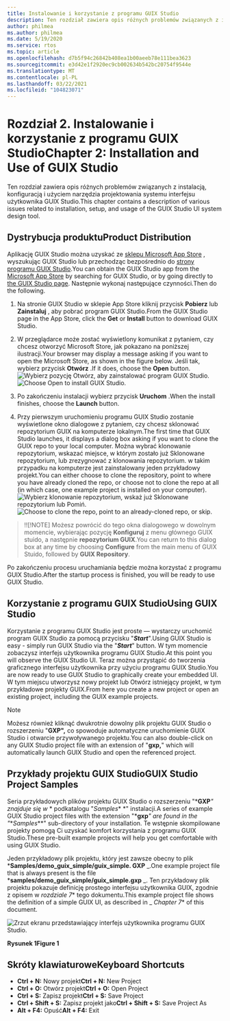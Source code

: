 ```yaml
---
title: Instalowanie i korzystanie z programu GUIX Studio
description: Ten rozdział zawiera opis różnych problemów związanych z instalacją, konfiguracją i użyciem narzędzia projektowania systemu interfejsu użytkownika GUIX Studio.
author: philmea
ms.author: philmea
ms.date: 5/19/2020
ms.service: rtos
ms.topic: article
ms.openlocfilehash: d7b5f94c26842b408ea1b00aeeb78e111bea3623
ms.sourcegitcommit: e3d42e1f2920ec9cb002634b542bc20754f9544e
ms.translationtype: MT
ms.contentlocale: pl-PL
ms.lasthandoff: 03/22/2021
ms.locfileid: "104823071"
---
```

# <a name="chapter-2-installation-and-use-of-guix-studio"></a><span data-ttu-id="f5073-103">Rozdział 2. Instalowanie i korzystanie z programu GUIX Studio</span><span class="sxs-lookup"><span data-stu-id="f5073-103">Chapter 2: Installation and Use of GUIX Studio</span></span>

<span data-ttu-id="f5073-104">Ten rozdział zawiera opis różnych problemów związanych z instalacją, konfiguracją i użyciem narzędzia projektowania systemu interfejsu użytkownika GUIX Studio.</span><span class="sxs-lookup"><span data-stu-id="f5073-104">This chapter contains a description of various issues related to installation, setup, and usage of the GUIX Studio UI system design tool.</span></span> 

## <a name="product-distribution"></a><span data-ttu-id="f5073-105">Dystrybucja produktu</span><span class="sxs-lookup"><span data-stu-id="f5073-105">Product Distribution</span></span>

<span data-ttu-id="f5073-106">Aplikację GUIX Studio można uzyskać ze [sklepu Microsoft App Store](https://microsoft.com/store/apps) , wyszukując GUIX Studio lub przechodząc bezpośrednio do [strony programu GUIX Studio](https://www.microsoft.com/p/azure-rtos-guix-studio/9pbm1k1r7q0f?activetab=pivot:overviewtab).</span><span class="sxs-lookup"><span data-stu-id="f5073-106">You can obtain the GUIX Studio app from the [Microsoft App Store](https://microsoft.com/store/apps) by searching for GUIX Studio, or by going directly to [the GUIX Studio page](https://www.microsoft.com/p/azure-rtos-guix-studio/9pbm1k1r7q0f?activetab=pivot:overviewtab).</span></span> <span data-ttu-id="f5073-107">Następnie wykonaj następujące czynności.</span><span class="sxs-lookup"><span data-stu-id="f5073-107">Then do the following.</span></span>

1. <span data-ttu-id="f5073-108">Na stronie GUIX Studio w sklepie App Store kliknij przycisk **Pobierz** lub **Zainstaluj** , aby pobrać program GUIX Studio.</span><span class="sxs-lookup"><span data-stu-id="f5073-108">From the GUIX Studio page in the App Store, click the **Get** or **Install** button to download GUIX Studio.</span></span>

1. <span data-ttu-id="f5073-109">W przeglądarce może zostać wyświetlony komunikat z pytaniem, czy chcesz otworzyć Microsoft Store, jak pokazano na poniższej ilustracji.</span><span class="sxs-lookup"><span data-stu-id="f5073-109">Your browser may display a message asking if you want to open the Microsoft Store, as shown in the figure below.</span></span> <span data-ttu-id="f5073-110">Jeśli tak, wybierz przycisk **Otwórz** .</span><span class="sxs-lookup"><span data-stu-id="f5073-110">If it does, choose the **Open** button.</span></span>
<span data-ttu-id="f5073-111">![Wybierz pozycję Otwórz, aby zainstalować program GUIX Studio.](./media/guix-studio/open-ms-store.png)</span><span class="sxs-lookup"><span data-stu-id="f5073-111">![Choose Open to install GUIX Studio.](./media/guix-studio/open-ms-store.png)</span></span>

1. <span data-ttu-id="f5073-112">Po zakończeniu instalacji wybierz przycisk **Uruchom** .</span><span class="sxs-lookup"><span data-stu-id="f5073-112">When the install finishes, choose the **Launch** button.</span></span>

1. <span data-ttu-id="f5073-113">Przy pierwszym uruchomieniu programu GUIX Studio zostanie wyświetlone okno dialogowe z pytaniem, czy chcesz sklonować repozytorium GUIX na komputerze lokalnym.</span><span class="sxs-lookup"><span data-stu-id="f5073-113">The first time that GUIX Studio launches, it displays a dialog box asking if you want to clone the GUIX repo to your local computer.</span></span> <span data-ttu-id="f5073-114">Można wybrać klonowanie repozytorium, wskazać miejsce, w którym zostało już Sklonowane repozytorium, lub zrezygnować z klonowania repozytorium. w takim przypadku na komputerze jest zainstalowany jeden przykładowy projekt.</span><span class="sxs-lookup"><span data-stu-id="f5073-114">You can either choose to clone the repository, point to where you have already cloned the repo, or choose not to clone the repo at all (in which case, one example project is installed on your computer).</span></span>
<span data-ttu-id="f5073-115">![Wybierz klonowanie repozytorium, wskaż już Sklonowane repozytorium lub Pomiń.](./media/guix-studio/clone-repo.png)</span><span class="sxs-lookup"><span data-stu-id="f5073-115">![Choose to clone the repo, point to an already-cloned repo, or skip.](./media/guix-studio/clone-repo.png)</span></span>

> <span data-ttu-id="f5073-116">!</span><span class="sxs-lookup"><span data-stu-id="f5073-116">!</span></span>[!NOTE]
> <span data-ttu-id="f5073-117">Możesz powrócić do tego okna dialogowego w dowolnym momencie, wybierając pozycję **Konfiguruj** z menu głównego GUIX stuido, a następnie **repozytorium GUIX**.</span><span class="sxs-lookup"><span data-stu-id="f5073-117">You can return to this dialog box at any time by choosing **Configure** from the main menu of GUIX Stuido, followed by **GUIX Repository**.</span></span>

<span data-ttu-id="f5073-118">Po zakończeniu procesu uruchamiania będzie można korzystać z programu GUIX Studio.</span><span class="sxs-lookup"><span data-stu-id="f5073-118">After the startup process is finished, you will be ready to use GUIX Studio.</span></span>

## <a name="using-guix-studio"></a><span data-ttu-id="f5073-119">Korzystanie z programu GUIX Studio</span><span class="sxs-lookup"><span data-stu-id="f5073-119">Using GUIX Studio</span></span>

<span data-ttu-id="f5073-120">Korzystanie z programu GUIX Studio jest proste — wystarczy uruchomić program GUIX Studio za pomocą przycisku "***Start***".</span><span class="sxs-lookup"><span data-stu-id="f5073-120">Using GUIX Studio is easy - simply run GUIX Studio via the "***Start***" button.</span></span> <span data-ttu-id="f5073-121">W tym momencie zobaczysz interfejs użytkownika programu GUIX Studio.</span><span class="sxs-lookup"><span data-stu-id="f5073-121">At this point you will observe the GUIX Studio UI.</span></span> <span data-ttu-id="f5073-122">Teraz można przystąpić do tworzenia graficznego interfejsu użytkownika przy użyciu programu GUIX Studio.</span><span class="sxs-lookup"><span data-stu-id="f5073-122">You are now ready to use GUIX Studio to graphically create your embedded UI.</span></span> <span data-ttu-id="f5073-123">W tym miejscu utworzysz nowy projekt lub Otwórz istniejący projekt, w tym przykładowe projekty GUIX.</span><span class="sxs-lookup"><span data-stu-id="f5073-123">From here you create a new project or open an existing project, including the GUIX example projects.</span></span>

> [!NOTE]
> <span data-ttu-id="f5073-124">Możesz również kliknąć dwukrotnie dowolny plik projektu GUIX Studio o rozszerzeniu "**GXP",** co spowoduje automatyczne uruchomienie GUIX Studio i otwarcie przywoływanego projektu.</span><span class="sxs-lookup"><span data-stu-id="f5073-124">You can also double-click on any GUIX Studio project file with an extension of "**gxp,**" which will automatically launch GUIX Studio and open the referenced project.</span></span>

## <a name="guix-studio-project-samples"></a><span data-ttu-id="f5073-125">Przykłady projektu GUIX Studio</span><span class="sxs-lookup"><span data-stu-id="f5073-125">GUIX Studio Project Samples</span></span>

<span data-ttu-id="f5073-126">Seria przykładowych plików projektu GUIX Studio o rozszerzeniu "\***GXP**_" znajduje się w_ \* podkatalogu "_Samples_\* \*" instalacji.</span><span class="sxs-lookup"><span data-stu-id="f5073-126">A series of example GUIX Studio project files with the extension "\***gxp**_" are found in the "_\*_Samples_\*\*" sub-directory of your installation.</span></span> <span data-ttu-id="f5073-127">Te wstępnie skompilowane projekty pomogą Ci uzyskać komfort korzystania z programu GUIX Studio.</span><span class="sxs-lookup"><span data-stu-id="f5073-127">These pre-built example projects will help you get comfortable with using GUIX Studio.</span></span>

<span data-ttu-id="f5073-128">Jeden przykładowy plik projektu, który jest zawsze obecny to plik \***Samples/demo_guix_simple/guix_simple. GXP** _.</span><span class="sxs-lookup"><span data-stu-id="f5073-128">One example project file that is always present is the file \***samples/demo_guix_simple/guix_simple.gxp** _.</span></span> <span data-ttu-id="f5073-129">Ten przykładowy plik projektu pokazuje definicję prostego interfejsu użytkownika GUIX, zgodnie z opisem w *_rozdziale 7_*\* tego dokumentu.</span><span class="sxs-lookup"><span data-stu-id="f5073-129">This example project file shows the definition of a simple GUIX UI, as described in _ *_Chapter 7_*\* of this document.</span></span>

![Zrzut ekranu przedstawiający interfejs użytkownika programu GUIX Studio.](./media/guix-studio/image_10.png)

<span data-ttu-id="f5073-131">**Rysunek 1**</span><span class="sxs-lookup"><span data-stu-id="f5073-131">**Figure 1**</span></span>

## <a name="keyboard-shortcuts"></a><span data-ttu-id="f5073-132">Skróty klawiaturowe</span><span class="sxs-lookup"><span data-stu-id="f5073-132">Keyboard Shortcuts</span></span>

- <span data-ttu-id="f5073-133">**Ctrl + N:** Nowy projekt</span><span class="sxs-lookup"><span data-stu-id="f5073-133">**Ctrl + N:** New Project</span></span>
- <span data-ttu-id="f5073-134">**Ctrl + O:** Otwórz projekt</span><span class="sxs-lookup"><span data-stu-id="f5073-134">**Ctrl + O:** Open Project</span></span>
- <span data-ttu-id="f5073-135">**Ctrl + S:** Zapisz projekt</span><span class="sxs-lookup"><span data-stu-id="f5073-135">**Ctrl + S:** Save Project</span></span>
- <span data-ttu-id="f5073-136">**Ctrl + Shift + S:** Zapisz projekt jako</span><span class="sxs-lookup"><span data-stu-id="f5073-136">**Ctrl + Shift + S:** Save Project As</span></span>
- <span data-ttu-id="f5073-137">**Alt + F4:** Opuść</span><span class="sxs-lookup"><span data-stu-id="f5073-137">**Alt + F4:** Exit</span></span>
